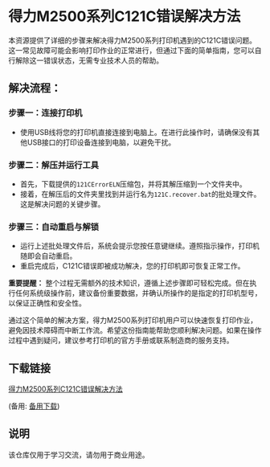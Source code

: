 # 得力M2500系列C121C错误解决方法

本资源提供了详细的步骤来解决得力M2500系列打印机遇到的C121C错误问题。这一常见故障可能会影响打印作业的正常进行，但通过下面的简单指南，您可以自行解除这一错误状态，无需专业技术人员的帮助。

## 解决流程：

### 步骤一：连接打印机
- 使用USB线将您的打印机直接连接到电脑上。在进行此操作时，请确保没有其他USB接口的打印设备连接到电脑，以避免干扰。

### 步骤二：解压并运行工具
- 首先，下载提供的`121CErrorELN`压缩包，并将其解压缩到一个文件夹中。
- 接着，在解压后的文件夹里找到并运行名为`121C.recover.bat`的批处理文件。这是解决问题的关键步骤。

### 步骤三：自动重启与解锁
- 运行上述批处理文件后，系统会提示您按任意键继续。遵照指示操作，打印机随即会自动重启。
- 重启完成后，C121C错误即被成功解决，您的打印机即可恢复正常工作。

**重要提醒：** 整个过程无需额外的技术知识，遵循上述步骤即可轻松完成。但在执行任何系统级操作前，建议备份重要数据，并确认所操作的是指定的打印机型号，以保证正确性和安全性。

通过这个简单的解决方案，得力M2500系列打印机用户可以快速恢复打印作业，避免因技术障碍而中断工作流。希望这份指南能帮助您顺利解决问题。如果在操作过程中遇到疑问，建议参考打印机的官方手册或联系制造商的服务支持。

## 下载链接
[得力M2500系列C121C错误解决方法](https://pan.quark.cn/s/84f72247703b) 

(备用: [备用下载](https://pan.baidu.com/s/1XhXJPR61c5qfzEtHW4jT8w?pwd=1234))

## 说明

该仓库仅用于学习交流，请勿用于商业用途。
